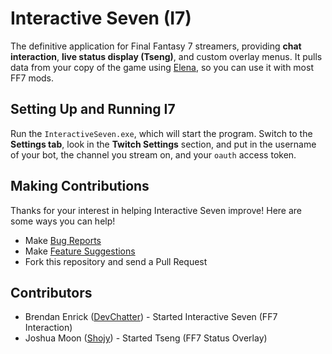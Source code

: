 # Interactive Seven (I7)

The definitive application for Final Fantasy 7 streamers, providing **chat interaction**, **live status display (Tseng)**, and custom overlay menus. It pulls data from your copy of the game using [Elena](https://github.com/Shojy/Elena), so you can use it with most FF7 mods.

## Setting Up and Running I7

Run the `InteractiveSeven.exe`, which will start the program. Switch to the **Settings tab**, look in the **Twitch Settings** section, and put in the username of your bot, the channel you stream on, and your `oauth` access token.

## Making Contributions

Thanks for your interest in helping Interactive Seven improve! Here are some ways you can help!

- Make [Bug Reports](https://github.com/DevChatter/InteractiveSeven/issues)
- Make [Feature Suggestions](https://github.com/DevChatter/InteractiveSeven/issues)
- Fork this repository and send a Pull Request

## Contributors

- Brendan Enrick ([DevChatter](https://www.Twitch.tv/DevChatter)) - Started Interactive Seven (FF7 Interaction)
- Joshua Moon ([Shojy](https://github.com/Shojy)) - Started Tseng (FF7 Status Overlay)
